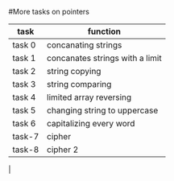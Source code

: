 #More tasks on pointers


| task | function |
| ---- | ---------- |
| task 0 | concanating strings |
| task 1 | concanates strings with a limit |
| task 2 | string copying |
| task 3 | string comparing |
| task 4 | limited array reversing |
| task 5 | changing string to uppercase |
| task 6 | capitalizing every word |
| task-7 | cipher |
| task-8 | cipher 2 |
| 